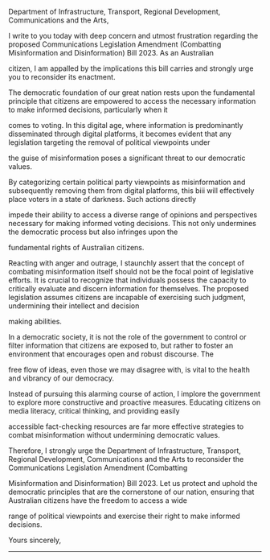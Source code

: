 Department of Infrastructure, Transport, Regional Development, Communications and the Arts,

I write to you today with deep concern and utmost frustration regarding the proposed Communications Legislation Amendment (Combatting Misinformation and Disinformation) Bill 2023. As an Australian

citizen, I am appalled by the implications this bill carries and strongly urge you to reconsider its enactment.

The democratic foundation of our great nation rests upon the fundamental principle that citizens are empowered to access the necessary information to make informed decisions, particularly when it

comes to voting. In this digital age, where information is predominantly disseminated through digital platforms, it becomes evident that any legislation targeting the removal of political viewpoints under

the guise of misinformation poses a significant threat to our democratic values.

By categorizing certain political party viewpoints as misinformation and subsequently removing them from digital platforms, this biii will effectively place voters in a state of darkness. Such actions directly

impede their ability to access a diverse range of opinions and perspectives necessary for making informed voting decisions. This not only undermines the democratic process but also infringes upon the

fundamental rights of Australian citizens.

Reacting with anger and outrage, I staunchly assert that the concept of combating misinformation itself should not be the focal point of legislative efforts. It is crucial to recognize that individuals possess
the capacity to critically evaluate and discern information for themselves. The proposed legislation assumes citizens are incapable of exercising such judgment, undermining their intellect and decision­

making abilities.

In a democratic society, it is not the role of the government to control or filter information that citizens are exposed to, but rather to foster an environment that encourages open and robust discourse. The

free flow of ideas, even those we may disagree with, is vital to the health and vibrancy of our democracy.

Instead of pursuing this alarming course of action, I implore the government to explore more constructive and proactive measures. Educating citizens on media literacy, critical thinking, and providing easily

accessible fact-checking resources are far more effective strategies to combat misinformation without undermining democratic values.

Therefore, I strongly urge the Department of Infrastructure, Transport, Regional Development, Communications and the Arts to reconsider the Communications Legislation Amendment (Combatting

Misinformation and Disinformation) Bill 2023. Let us protect and uphold the democratic principles that are the cornerstone of our nation, ensuring that Australian citizens have the freedom to access a wide

range of political viewpoints and exercise their right to make informed decisions.

Yours sincerely,


-----

